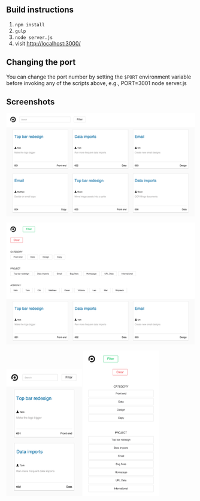 ## Build instructions

1. `npm install`  
2. `gulp`
3. `node server.js`  
4. visit <http://localhost:3000/>

## Changing the port

You can change the port number by setting the `$PORT` environment variable before invoking any of the scripts above, e.g.,
PORT=3001 node server.js

## Screenshots

![alt tag](https://github.com/webb04/IssueBoard/blob/master/screenshots/desktop.png)

![alt tag](https://github.com/webb04/IssueBoard/blob/master/screenshots/desktop-filters.png)

<img src="https://github.com/webb04/IssueBoard/blob/master/screenshots/mobile.png" alt="mobile" width="40%" />

<img src="https://github.com/webb04/IssueBoard/blob/master/screenshots/mobile-filters.png" alt="mobile filters" width="40%" />
